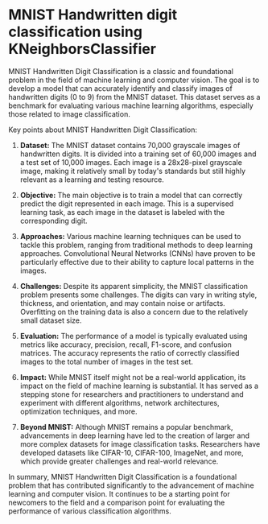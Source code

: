# MNIST Handwritten digit classification using KNeighborsClassifier
MNIST Handwritten Digit Classification is a classic and foundational problem in the field of machine learning and computer vision. The goal is to develop a model that can accurately identify and classify images of handwritten digits (0 to 9) from the MNIST dataset. This dataset serves as a benchmark for evaluating various machine learning algorithms, especially those related to image classification.

Key points about MNIST Handwritten Digit Classification:

1. **Dataset:** The MNIST dataset contains 70,000 grayscale images of handwritten digits. It is divided into a training set of 60,000 images and a test set of 10,000 images. Each image is a 28x28-pixel grayscale image, making it relatively small by today's standards but still highly relevant as a learning and testing resource.

2. **Objective:** The main objective is to train a model that can correctly predict the digit represented in each image. This is a supervised learning task, as each image in the dataset is labeled with the corresponding digit.

3. **Approaches:** Various machine learning techniques can be used to tackle this problem, ranging from traditional methods to deep learning approaches. Convolutional Neural Networks (CNNs) have proven to be particularly effective due to their ability to capture local patterns in the images.

4. **Challenges:** Despite its apparent simplicity, the MNIST classification problem presents some challenges. The digits can vary in writing style, thickness, and orientation, and may contain noise or artifacts. Overfitting on the training data is also a concern due to the relatively small dataset size.

5. **Evaluation:** The performance of a model is typically evaluated using metrics like accuracy, precision, recall, F1-score, and confusion matrices. The accuracy represents the ratio of correctly classified images to the total number of images in the test set.

6. **Impact:** While MNIST itself might not be a real-world application, its impact on the field of machine learning is substantial. It has served as a stepping stone for researchers and practitioners to understand and experiment with different algorithms, network architectures, optimization techniques, and more.

7. **Beyond MNIST:** Although MNIST remains a popular benchmark, advancements in deep learning have led to the creation of larger and more complex datasets for image classification tasks. Researchers have developed datasets like CIFAR-10, CIFAR-100, ImageNet, and more, which provide greater challenges and real-world relevance.

In summary, MNIST Handwritten Digit Classification is a foundational problem that has contributed significantly to the advancement of machine learning and computer vision. It continues to be a starting point for newcomers to the field and a comparison point for evaluating the performance of various classification algorithms.
